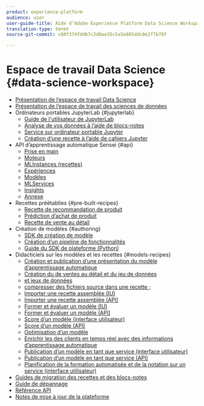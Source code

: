 ```yaml
---
product: experience-platform
audience: user
user-guide-title: Aide d’Adobe Experience Platform Data Science Workspace
translation-type: tm+mt
source-git-commit: c60f374fddb7c2d0ae35c5a5e085ddc0e2f7b78f

---
```



# Espace de travail Data Science {#data-science-workspace}

* [Présentation de l’espace de travail Data Science](home.md)
* [Présentation de l’espace de travail des sciences de données](walkthrough.md)
* Ordinateurs portables JupyterLab {#jupyterlab}
   * [Guide de l&#39;utilisateur de JupyterLab](jupyterlab/overview.md)
   * [Analyse de vos données à l’aide de blocs-notes](jupyterlab/analyze-your-data.md)
   * [Service  sur ordinateur portable Jupyter](jupyterlab/query-service.md)
   * [Création d’une recette à l’aide de cahiers Jupyter](jupyterlab/create-a-recipe.md)
* API d’apprentissage automatique Sensei {#api}
   * [Prise en main](api/getting-started.md)
   * [Moteurs](api/engines.md)
   * [MLInstances (recettes)](api/mlinstances.md)
   * [Expériences](api/experiments.md)
   * [Modèles](api/models.md)
   * [MLServices](api/mlservices.md)
   * [Insights](api/insights.md)
   * [Annexe](api/appendix.md)
* Recettes préétablies {#pre-built-recipes}
   * [Recette de recommandation de produit](pre-built-recipes/product-recommendations.md)
   * [Prédiction d’achat de produit](pre-built-recipes/product-purchase-prediction.md)
   * [Recette de vente au détail](pre-built-recipes/retail-sales.md)
* Création de modèles {#authoring}
   * [SDK de création de modèle](authoring/sdk.md)
   * [Création d’un pipeline de fonctionnalités](authoring/feature-pipeline.md)
   * [Guide du SDK de plateforme (Python)](authoring/platform-sdk.md)
* Didacticiels sur les modèles et les recettes {#models-recipes}
   * [Création et publication d’une présentation du modèle d’apprentissage automatique](models-recipes/create-publish-model.md)
   * [Création du de ventes au détail et du jeu de données](models-recipes/create-retails-sales-dataset.md)
   * [et jeux de données](models-recipes/preview-schema-data.md)
   * [compresser des fichiers source dans une recette ;](models-recipes/package-source-files-recipe.md)
   * [Importer une recette assemblée (IU)](models-recipes/import-packaged-recipe-ui.md)
   * [Importer une recette assemblée (API)](models-recipes/import-packaged-recipe-api.md)
   * [Former et évaluer un modèle (IU)](models-recipes/train-evaluate-model-ui.md)
   * [Former et évaluer un modèle (API)](models-recipes/train-evaluate-model-api.md)
   * [Score d’un modèle (interface utilisateur)](models-recipes/score-model-ui.md)
   * [Score d’un modèle (API)](models-recipes/score-model-api.md)
   * [Optimisation d’un modèle](models-recipes/optimize-model.md)
   * [Enrichir les  des clients en temps réel avec des informations d’apprentissage automatique](models-recipes/enrich-profile.md)
   * [Publication d’un modèle en tant que service (interface utilisateur)](models-recipes/publish-model-service-ui.md)
   * [Publication d’un modèle en tant que service (API)](models-recipes/publish-model-service-api.md)
   * [Planification de la formation automatisée et de la notation sur un service (interface utilisateur)](models-recipes/schedule-models-ui.md)
* [Guides de migration des recettes et des blocs-notes](recipe-notebook-migration.md)
* [Guide de dépannage](troubleshooting-guide.md)
* [Référence API](https://www.adobe.io/apis/experienceplatform/home/api-reference.html#!acpdr/swagger-specs/sensei-ml-api.yaml)
* [Notes de mise à jour de la plateforme](https://www.adobe.com/go/platform-release-notes-en)